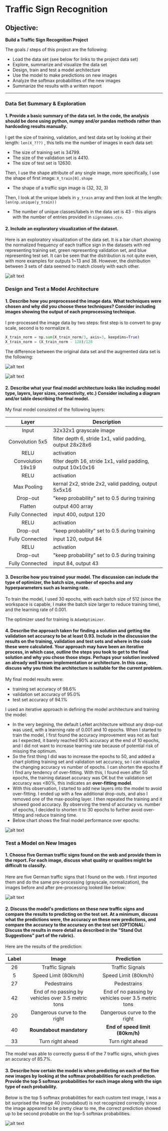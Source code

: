 
[//]: # "Image References"

[image1]: ./examples/raw_img.png "Raw image is in RGB"
[image2]: ./examples/precond_img.png "Preprocessed image in grayscale"
[image3]: ./examples/custom_test.png "Custom German traffic sign images"
[image4]: ./examples/custom_test_topK.png "Top K for custom test images"
[image5]: ./examples/distribution.png "Distribution of data sets"
[image6]: ./examples/accuracy_evolve.png "Training and Validation Accuracy vs Epochs"
# **Traffic Sign Recognition** 

## Objective:

**Build a Traffic Sign Recognition Project**

The goals / steps of this project are the following:
* Load the data set (see below for links to the project data set)
* Explore, summarize and visualize the data set
* Design, train and test a model architecture
* Use the model to make predictions on new images
* Analyze the softmax probabilities of the new images
* Summarize the results with a written report

---
### Data Set Summary & Exploration

#### 1. Provide a basic summary of the data set. In the code, the analysis should be done using python, numpy and/or pandas methods rather than hardcoding results manually.

I get the size of training, validation, and test data set by looking at their length: `len(X_???)` , this tells me the number of images in each data set:

* The size of training set is 34799.
* The size of the validation set is 4410.
* The size of test set is 12630.

Then, I use the shape attribute of any single image, more specifically, I use the shape of first image: `X_train[0].shape` 

* The shape of a traffic sign image is (32, 32, 3)

Then, I look at the unique labels in `y_train` array and then look at the length: `len(np.unique(y_train))` 

* The number of unique classes/labels in the data set is 43 - this aligns with the number of entries provided in  `signnames.csv`.

#### 2. Include an exploratory visualization of the dataset.

Here is an exploratory visualization of the data set. It is a bar chart showing the normalized frequency of each traffice sign in the datasets with red representing training set, green representing validation set, and blue representing test set. It can be seen that the distribution is not quite even, with more examples for outputs 1~13 and 38. However, the distribution between 3 sets of data seemed to match closely with each other.

![alt text][image5]

### Design and Test a Model Architecture

#### 1. Describe how you preprocessed the image data. What techniques were chosen and why did you choose these techniques? Consider including images showing the output of each preprocessing technique. 

I pre-processed the image data by two steps: first step is to convert to gray scale, second is to normalize it.

```python
X_train_norm = np.sum(X_train_norm/3, axis=3, keepdims=True)
X_train_norm = (X_train_norm - 128)/128
```

The difference between the original data set and the augmented data set is the following:

![alt text][image1]

![alt text][image2]


#### 2. Describe what your final model architecture looks like including model type, layers, layer sizes, connectivity, etc.) Consider including a diagram and/or table describing the final model.

My final model consisted of the following layers:

| Layer         		|     Description	        					|
|:---------------------:|-----------------------------------------------|
| Input         		| 32x32x1 grayscale image |
| Convolution 5x5   | filter depth 6, stride 1x1, valid padding, output 28x28x6 |
| RELU					| activation |
| Convolution 19x19	| filter depth 16, stride 1x1, valid padding, output 10x10x16 |
| RELU	| activation  |
| Max Pooling	| kernal 2x2, stride 2x2, valid padding, output 5x5x16 |
| Drop-out	| "keep probability" set to 0.5 during training |
| Flatten | output 400 array |
| Fully Connected | input 400, output 120 |
| RELU | activation |
| Drop-out | "keep probability" set to 0.5 during training |
| Fully Connected | input 120, output 84 |
| RELU | activation |
| Drop-out | "keep probability" set to 0.5 during training |
| Fully Connected | input 84, output 43 |



#### 3. Describe how you trained your model. The discussion can include the type of optimizer, the batch size, number of epochs and any hyperparameters such as learning rate.

To train the model, I used 30 epochs, with each batch size of 512 (since the workspace is capable, I make the batch size larger to reduce training time), and the learning rate of 0.001.

The optimizer used for training is `AdamOptimizer`.

#### 4. Describe the approach taken for finding a solution and getting the validation set accuracy to be at least 0.93. Include in the discussion the results on the training, validation and test sets and where in the code these were calculated. Your approach may have been an iterative process, in which case, outline the steps you took to get to the final solution and why you chose those steps. Perhaps your solution involved an already well known implementation or architecture. In this case, discuss why you think the architecture is suitable for the current problem.

My final model results were:
* training set accuracy of 98.6%
* validation set accuracy of 95.0%
* test set accuracy of 94.1%

I used an iterative approach in defining the model architecture and training the model:
* In the very begining, the default LeNet architecture without any drop-out was used, with a learning rate of 0.001 and 10 epochs. When I started to train the model, I first found the accuracy improvement was not as fast as I expected, it barely reached 90% accuracy at the end of 10 epochs, and I did not want to increase learning rate because of potential risk of missing the optimum. 
* So the first thing I did was to increase the epochs to 50, and added a chart plotting training set and validation set accuracy, so I can visualize the changing accuracy vs number of epochs. I can shorten the epochs if I find any tendency of over-fitting. With this, I found even after 50 epochs, the training dataset accuracy was OK but the validation set accuracy was <80%, this indicates an **over-fitting model**. 
* With this observation, I started to add new layers into the model to avoid over-fitting. I ended up with a few additional drop-outs, and also I removed one of the max-pooling layer. I then repeated the training and it showed good accuracy. By observing the trend of accuracy vs. number of epochs, I decided to shorten it to 30 epochs to further avoid over-fitting and reduce training time.
* Below chart shows the final model performance over epochs:

![alt text][image6]


### Test a Model on New Images

#### 1. Choose five German traffic signs found on the web and provide them in the report. For each image, discuss what quality or qualities might be difficult to classify.

Here are five German traffic signs that I found on the web. I first imported them and do the same pre-processing (grayscale, normalization), the images before and after pre-processing looked like below:

![alt text][image3]

#### 2. Discuss the model's predictions on these new traffic signs and compare the results to predicting on the test set. At a minimum, discuss what the predictions were, the accuracy on these new predictions, and compare the accuracy to the accuracy on the test set (OPTIONAL: Discuss the results in more detail as described in the "Stand Out Suggestions" part of the rubric).

Here are the results of the prediction:

| Label |                       Image                        |                     Prediction                     |
|:---------------------:|:---------------------------------------------:|:---------------------:|
|  26   |                  Traffic Signals                   |                  Traffic Signals                   |
|   5   |                Speed Limit (80km/h)                |                Speed Limit (80km/h)                |
|  27   |                    Pedestrains                     |                    Pedestrains                     |
|  42   | End of no passing by vehicles over 3.5 metric tons | End of no passing by vehicles over 3.5 metric tons |
|  20   |            Dangerous curve to the right            | Dangerous curve to the right	|
|  40   |              **Roundabout mandatory**              | **End of speed limit (80km/h)**	|
|  33   |                  Turn right ahead                  | Turn right ahead	|


The model was able to correctly guess 6 of the 7 traffic signs, which gives an accuracy of 85.7%.

#### 3. Describe how certain the model is when predicting on each of the five new images by looking at the softmax probabilities for each prediction. Provide the top 5 softmax probabilities for each image along with the sign type of each probability.

Below is the top 5 softmax probabilities for each custom test image, I was a bit surprised the Image 40 (roundabout) is not recognized correctly since the image appeared to be pretty clear to me, the correct prediction showed up to be second probable on the top-5 softmax probabilities. 

![alt text][image4]